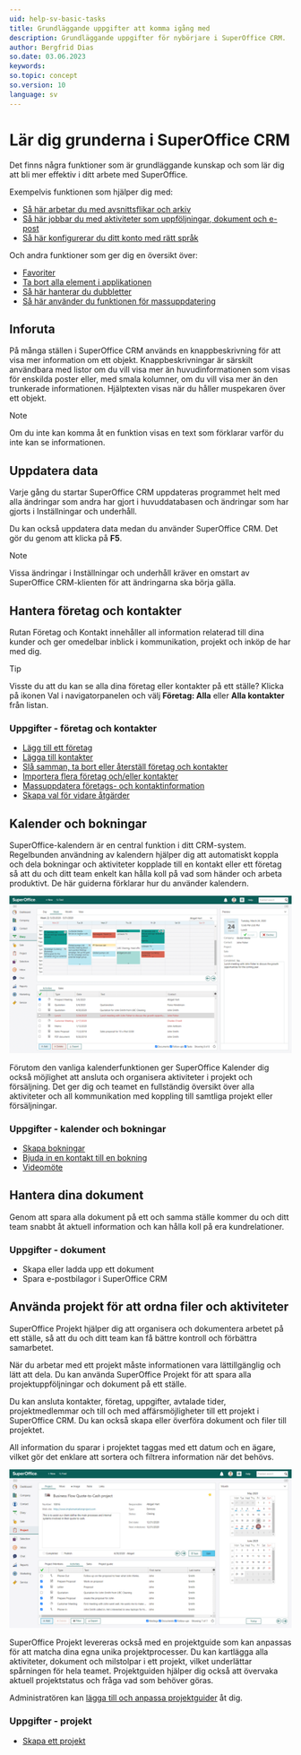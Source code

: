 ```yaml
---
uid: help-sv-basic-tasks
title: Grundläggande uppgifter att komma igång med
description: Grundläggande uppgifter för nybörjare i SuperOffice CRM.
author: Bergfrid Dias
so.date: 03.06.2023
keywords:
so.topic: concept
so.version: 10
language: sv
---
```


# Lär dig grunderna i SuperOffice CRM

Det finns några funktioner som är grundläggande kunskap och som lär dig att bli mer effektiv i ditt arbete med SuperOffice.

Exempelvis funktionen som hjälper dig med:

* [Så här arbetar du med avsnittsflikar och arkiv][18]
* [Så här jobbar du med aktiviteter som uppföljningar, dokument och e-post][12]
* [Så här konfigurerar du ditt konto med rätt språk][13]

Och andra funktioner som ger dig en översikt över:

* [Favoriter][14]
* [Ta bort alla element i applikationen][15]
* [Så här hanterar du dubbletter][16]
* [Så här använder du funktionen för massuppdatering][17]

## Inforuta

På många ställen i SuperOffice CRM används en knappbeskrivning för att visa mer information om ett objekt. Knappbeskrivningar är särskilt användbara med listor om du vill visa mer än huvudinformationen som visas för enskilda poster eller, med smala kolumner, om du vill visa mer än den trunkerade informationen. Hjälptexten visas när du håller muspekaren över ett objekt.

> [!NOTE]
> Om du inte kan komma åt en funktion visas en text som förklarar varför du inte kan se informationen.

## Uppdatera data

Varje gång du startar SuperOffice CRM uppdateras programmet helt med alla ändringar som andra har gjort i huvuddatabasen och ändringar som har gjorts i Inställningar och underhåll.

Du kan också uppdatera data medan du använder SuperOffice CRM. Det gör du genom att klicka på **F5**.

> [!NOTE]
> Vissa ändringar i Inställningar och underhåll kräver en omstart av SuperOffice CRM-klienten för att ändringarna ska börja gälla.

## Hantera företag och kontakter

Rutan Företag och Kontakt innehåller all information relaterad till dina kunder och ger omedelbar inblick i kommunikation, projekt och inköp de har med dig.

> [!TIP]
> Visste du att du kan se alla dina företag eller kontakter på ett ställe? Klicka på ikonen Val i navigatorpanelen och välj **Företag: Alla** eller **Alla kontakter** från listan.

### Uppgifter - företag och kontakter

* [Lägg till ett företag][2]
* [Lägga till kontakter][3]
* [Slå samman, ta bort eller återställ företag och kontakter][4]
* [Importera flera företag och/eller kontakter][1]
* [Massuppdatera företags- och kontaktinformation][5]
* [Skapa val för vidare åtgärder][6]

## Kalender och bokningar

SuperOffice-kalendern är en central funktion i ditt CRM-system. Regelbunden användning av kalendern hjälper dig att automatiskt koppla och dela bokningar och aktiviteter kopplade till en kontakt eller ett företag så att du och ditt team enkelt kan hålla koll på vad som händer och arbeta produktivt. De här guiderna förklarar hur du använder kalendern.

![Håll koll på alla dina bokningar och uppgifter genom att lägga in dem i kalendern -screenshot][img1]

Förutom den vanliga kalenderfunktionen ger SuperOffice Kalender dig också möjlighet att ansluta och organisera aktiviteter i projekt och försäljning. Det ger dig och teamet en fullständig översikt över alla aktiviteter och all kommunikation med koppling till samtliga projekt eller försäljningar.

### Uppgifter - kalender och bokningar

* [Skapa bokningar][8]
* [Bjuda in en kontakt till en bokning][10]
* [Videomöte][11]

## Hantera dina dokument

Genom att spara alla dokument på ett och samma ställe kommer du och ditt team snabbt åt aktuell information och kan hålla koll på era kundrelationer.

### Uppgifter - dokument

* Skapa eller ladda upp ett dokument
* Spara e-postbilagor i SuperOffice CRM

## Använda projekt för att ordna filer och aktiviteter

SuperOffice Projekt hjälper dig att organisera och dokumentera arbetet på ett ställe, så att du och ditt team kan få bättre kontroll och förbättra samarbetet.

När du arbetar med ett projekt måste informationen vara lättillgänglig och lätt att dela. Du kan använda SuperOffice Projekt för att spara alla projektuppföljningar och dokument på ett ställe.

Du kan ansluta kontakter, företag, uppgifter, avtalade tider, projektmedlemmar och till och med affärsmöjligheter till ett projekt i SuperOffice CRM. Du kan också skapa eller överföra dokument och filer till projektet.

All information du sparar i projektet taggas med ett datum och en ägare, vilket gör det enklare att sortera och filtrera information när det behövs.

![En projektguide hjälper teamet att ha kontinuerlig översikt över projektstatusen -screenshot][img2]

SuperOffice Projekt levereras också med en projektguide som kan anpassas för att matcha dina egna unika projektprocesser. Du kan kartlägga alla aktiviteter, dokument och milstolpar i ett projekt, vilket underlättar spårningen för hela teamet. Projektguiden hjälper dig också att övervaka aktuell projektstatus och fråga vad som behöver göras.

Administratören kan [lägga till och anpassa projektguider][1] åt dig.

### Uppgifter - projekt

* [Skapa ett projekt][7]

<!-- Referenced links -->
[1]: ../../project/learn/project-guide/create.md
[2]: ../../company/learn/create.md
[3]: ../../contact/learn/create.md
[5]: ../../search-options/selection/learn/howto/bulk-update.md
[6]: ../../search-options/selection/learn/howto/index.md
[4]: deleting-elements.md
[7]: ../../project/learn/create.md
[8]: ../../diary/learn/create-follow-up.md
[10]: ../../diary/learn/invitation/add-participant.md
[11]: ../../../en/video-meeting/index.md
[12]: activity.md
[13]: ../../globalization-and-localization/learn/change-language.md
[14]: fav.md
[15]: deleting-elements.md
[16]: duplicates.md
[17]: bulk-update.md
[18]: ../section-tabs/index.md

<!-- Referenced images -->
[img1]: ../../../media/loc/en/learn/diary.png
[img2]: ../../../media/loc/en/learn/projects.png
